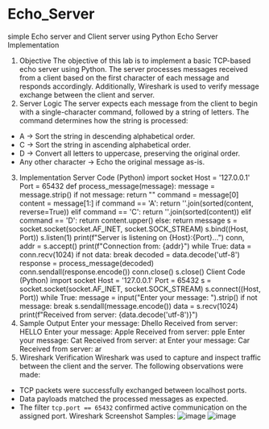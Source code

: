# Echo_Server
simple Echo server and Client server using Python 
Echo Server Implementation 
1. Objective The objective of this lab is to implement a basic TCP-based echo server using Python. The server processes messages received from a client based on the first character of each message and responds accordingly. Additionally, Wireshark is used to verify message exchange between the client and server.
2. Server Logic The server expects each message from the client to begin with a single-character command, followed by a string of letters. The command determines how the string is processed:
- A → Sort the string in descending alphabetical order.
- C → Sort the string in ascending alphabetical order.
- D → Convert all letters to uppercase, preserving the original order.
- Any other character → Echo the original message as-is.
3. Implementation
Server Code (Python)
import socket
Host = '127.0.0.1' Port = 65432
def process_message(message):
message = message.strip()
if not message:
return ""
command = message[0] content = message[1:] if command == 'A':
return ''.join(sorted(content, reverse=True)) elif command == 'C':
return ''.join(sorted(content)) elif command == 'D':
return content.upper() else:
return message
s = socket.socket(socket.AF_INET, socket.SOCK_STREAM) s.bind((Host, Port))
s.listen(1) print(f"Server is listening on {Host}:{Port}...") conn, addr = s.accept()
print(f"Connection from: {addr}") while True:
data = conn.recv(1024) if not data:
break decoded = data.decode('utf-8') response = process_message(decoded) conn.sendall(response.encode())
conn.close() s.close()
Client Code (Python)
import socket
Host = '127.0.0.1' Port = 65432
s = socket.socket(socket.AF_INET, socket.SOCK_STREAM) s.connect((Host, Port))
while True:
message = input("Enter your message: ").strip() if not message:
break s.sendall(message.encode()) data = s.recv(1024)
print(f"Received from server: {data.decode('utf-8')}")
4. Sample Output
Enter your message: Dhello Received from server: HELLO Enter your message: Apple Received from server: pple Enter your message: Cat Received from server: at Enter your message: Car Received from server: ar
5. Wireshark Verification Wireshark was used to capture and inspect traffic between the client and the server. The following observations were made:
- TCP packets were successfully exchanged between localhost ports.
- Data payloads matched the processed messages as expected.
- The filter `tcp.port == 65432` confirmed active communication on the assigned port.
Wireshark Screenshot Samples:
![image](https://github.com/user-attachments/assets/7fd9e9d5-52d1-4124-a09b-16d7b1fc0ca6)
![image](https://github.com/user-attachments/assets/761b716b-c3a3-4d1c-a158-a1e8983849c1)


